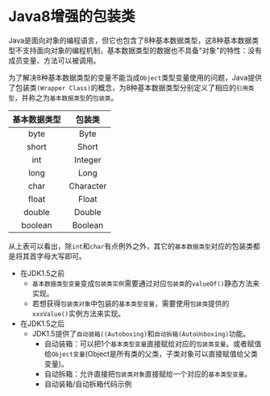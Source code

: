 # Java8增强的包装类
Java是面向对象的编程语言，但它也包含了8种基本数据类型，这8种基本数据类型不支持面向对象的编程机制，基本数据类型的数据也不具备"对象"的特性：没有成员变量、方法可以被调用。

为了解决8种基本数据类型的变量不能当成`Object`类型变量使用的问题，Java提供了包装类`(Wrapper Class)`的概念，为8种基本数据类型分别定义了相应的`引用类型`，并称之为`基本数据类型`的`包装类`。

|  基本数据类型   | 包装类  |
|  :----:  | :----:  |
| byte | Byte |
| short | Short |
| int | Integer |
| long | Long |
| char | Character |
| float | Float |
| double | Double |
| boolean | Boolean |

从上表可以看出，除`int`和`char`有点例外之外，其它的`基本数据类型`对应的包装类都是将其首字母大写即可。
* 在JDK1.5之前
    * `基本数据类型变量`变成`包装类实例`需要通过对应`包装类`的`valueOf()`静态方法来实现。
    * 若想获得`包装类对象`中包装的`基本类型变量`，需要使用`包装类`提供的`xxxValue()`实例方法来实现。
* 在JDK1.5之后
    * JDK1.5提供了`自动装箱((Autoboxing)`和`自动拆箱(AutoUnboxing)`功能。
        * 自动装箱：可以把1个`基本类型变量`直接赋给对应的`包装类变量`。或者赋值给`Object变量`(Object是所有类的父类，子类对象可以直接赋值给父类变量)。
        * 自动拆箱：允许直接把`包装类对象`直接赋给一个对应的`基本类型变量`。
        * 自动装箱/自动拆箱代码示例
            ```java
            
            ```
                                                                                        